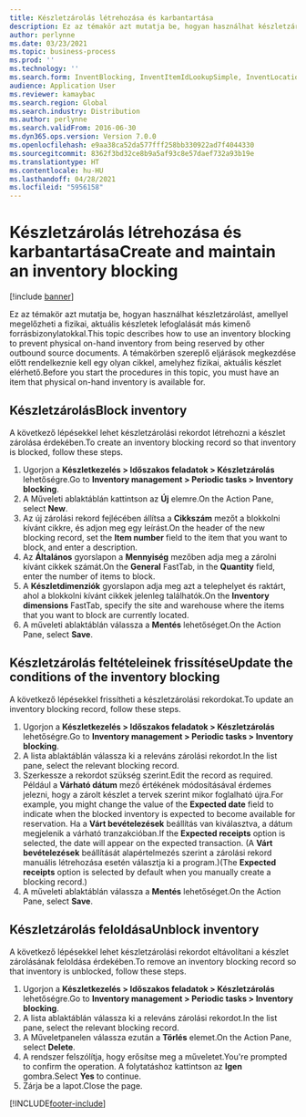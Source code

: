 ```yaml
---
title: Készletzárolás létrehozása és karbantartása
description: Ez az témakör azt mutatja be, hogyan használhat készletzárolást, amellyel megelőzheti a fizikai, aktuális készletek lefoglalását más kimenő forrásbizonylatokkal.
author: perlynne
ms.date: 03/23/2021
ms.topic: business-process
ms.prod: ''
ms.technology: ''
ms.search.form: InventBlocking, InventItemIdLookupSimple, InventLocationIdLookup
audience: Application User
ms.reviewer: kamaybac
ms.search.region: Global
ms.search.industry: Distribution
ms.author: perlynne
ms.search.validFrom: 2016-06-30
ms.dyn365.ops.version: Version 7.0.0
ms.openlocfilehash: e9aa38ca52da577fff258bb330922ad7f4044330
ms.sourcegitcommit: 8362f3bd32ce8b9a5af93c8e57daef732a93b19e
ms.translationtype: HT
ms.contentlocale: hu-HU
ms.lasthandoff: 04/28/2021
ms.locfileid: "5956158"
---
```

# <a name="create-and-maintain-an-inventory-blocking"></a><span data-ttu-id="1bf19-103">Készletzárolás létrehozása és karbantartása</span><span class="sxs-lookup"><span data-stu-id="1bf19-103">Create and maintain an inventory blocking</span></span>

[!include [banner](../../includes/banner.md)]

<span data-ttu-id="1bf19-104">Ez az témakör azt mutatja be, hogyan használhat készletzárolást, amellyel megelőzheti a fizikai, aktuális készletek lefoglalását más kimenő forrásbizonylatokkal.</span><span class="sxs-lookup"><span data-stu-id="1bf19-104">This topic describes how to use an inventory blocking to prevent physical on-hand inventory from being reserved by other outbound source documents.</span></span> <span data-ttu-id="1bf19-105">A témakörben szereplő eljárások megkezdése előtt rendelkeznie kell egy olyan cikkel, amelyhez fizikai, aktuális készlet elérhető.</span><span class="sxs-lookup"><span data-stu-id="1bf19-105">Before you start the procedures in this topic, you must have an item that physical on-hand inventory is available for.</span></span>

## <a name="block-inventory"></a><span data-ttu-id="1bf19-106">Készletzárolás</span><span class="sxs-lookup"><span data-stu-id="1bf19-106">Block inventory</span></span>

<span data-ttu-id="1bf19-107">A következő lépésekkel lehet készletzárolási rekordot létrehozni a készlet zárolása érdekében.</span><span class="sxs-lookup"><span data-stu-id="1bf19-107">To create an inventory blocking record so that inventory is blocked, follow these steps.</span></span>

1. <span data-ttu-id="1bf19-108">Ugorjon a **Készletkezelés \> Időszakos feladatok \> Készletzárolás** lehetőségre.</span><span class="sxs-lookup"><span data-stu-id="1bf19-108">Go to **Inventory management \> Periodic tasks \> Inventory blocking**.</span></span>
1. <span data-ttu-id="1bf19-109">A Műveleti ablaktáblán kattintson az **Új** elemre.</span><span class="sxs-lookup"><span data-stu-id="1bf19-109">On the Action Pane, select **New**.</span></span>
1. <span data-ttu-id="1bf19-110">Az új zárolási rekord fejlécében állítsa a **Cikkszám** mezőt a blokkolni kívánt cikkre, és adjon meg egy leírást.</span><span class="sxs-lookup"><span data-stu-id="1bf19-110">On the header of the new blocking record, set the **Item number** field to the item that you want to block, and enter a description.</span></span>
1. <span data-ttu-id="1bf19-111">Az **Általános** gyorslapon a **Mennyiség** mezőben adja meg a zárolni kívánt cikkek számát.</span><span class="sxs-lookup"><span data-stu-id="1bf19-111">On the **General** FastTab, in the **Quantity** field, enter the number of items to block.</span></span>
1. <span data-ttu-id="1bf19-112">A **Készletdimenziók** gyorslapon adja meg azt a telephelyet és raktárt, ahol a blokkolni kívánt cikkek jelenleg találhatók.</span><span class="sxs-lookup"><span data-stu-id="1bf19-112">On the **Inventory dimensions** FastTab, specify the site and warehouse where the items that you want to block are currently located.</span></span>
1. <span data-ttu-id="1bf19-113">A műveleti ablaktáblán válassza a **Mentés** lehetőséget.</span><span class="sxs-lookup"><span data-stu-id="1bf19-113">On the Action Pane, select **Save**.</span></span>

## <a name="update-the-conditions-of-the-inventory-blocking"></a><span data-ttu-id="1bf19-114">Készletzárolás feltételeinek frissítése</span><span class="sxs-lookup"><span data-stu-id="1bf19-114">Update the conditions of the inventory blocking</span></span>

<span data-ttu-id="1bf19-115">A következő lépésekkel frissítheti a készletzárolási rekordokat.</span><span class="sxs-lookup"><span data-stu-id="1bf19-115">To update an inventory blocking record, follow these steps.</span></span>

1. <span data-ttu-id="1bf19-116">Ugorjon a **Készletkezelés \> Időszakos feladatok \> Készletzárolás** lehetőségre.</span><span class="sxs-lookup"><span data-stu-id="1bf19-116">Go to **Inventory management \> Periodic tasks \> Inventory blocking**.</span></span>
1. <span data-ttu-id="1bf19-117">A lista ablaktáblán válassza ki a releváns zárolási rekordot.</span><span class="sxs-lookup"><span data-stu-id="1bf19-117">In the list pane, select the relevant blocking record.</span></span>
1. <span data-ttu-id="1bf19-118">Szerkessze a rekordot szükség szerint.</span><span class="sxs-lookup"><span data-stu-id="1bf19-118">Edit the record as required.</span></span> <span data-ttu-id="1bf19-119">Például a **Várható dátum** mező értékének módosításával érdemes jelezni, hogy a zárolt készlet a tervek szerint mikor foglalható újra.</span><span class="sxs-lookup"><span data-stu-id="1bf19-119">For example, you might change the value of the **Expected date** field to indicate when the blocked inventory is expected to become available for reservation.</span></span> <span data-ttu-id="1bf19-120">Ha a **Várt bevételezések** beállítás van kiválasztva, a dátum megjelenik a várható tranzakcióban.</span><span class="sxs-lookup"><span data-stu-id="1bf19-120">If the **Expected receipts** option is selected, the date will appear on the expected transaction.</span></span> <span data-ttu-id="1bf19-121">(A **Várt bevételezések** beállítását alapértelmezés szerint a zárolási rekord manuális létrehozása esetén választja ki a program.)</span><span class="sxs-lookup"><span data-stu-id="1bf19-121">(The **Expected receipts** option is selected by default when you manually create a blocking record.)</span></span>
1. <span data-ttu-id="1bf19-122">A műveleti ablaktáblán válassza a **Mentés** lehetőséget.</span><span class="sxs-lookup"><span data-stu-id="1bf19-122">On the Action Pane, select **Save**.</span></span>

## <a name="unblock-inventory"></a><span data-ttu-id="1bf19-123">Készletzárolás feloldása</span><span class="sxs-lookup"><span data-stu-id="1bf19-123">Unblock inventory</span></span>

<span data-ttu-id="1bf19-124">A következő lépésekkel lehet készletzárolási rekordot eltávolítani a készlet zárolásának feloldása érdekében.</span><span class="sxs-lookup"><span data-stu-id="1bf19-124">To remove an inventory blocking record so that inventory is unblocked, follow these steps.</span></span>

1. <span data-ttu-id="1bf19-125">Ugorjon a **Készletkezelés \> Időszakos feladatok \> Készletzárolás** lehetőségre.</span><span class="sxs-lookup"><span data-stu-id="1bf19-125">Go to **Inventory management \> Periodic tasks \> Inventory blocking**.</span></span>
1. <span data-ttu-id="1bf19-126">A lista ablaktáblán válassza ki a releváns zárolási rekordot.</span><span class="sxs-lookup"><span data-stu-id="1bf19-126">In the list pane, select the relevant blocking record.</span></span>
1. <span data-ttu-id="1bf19-127">A Műveletpanelen válassza ezután a **Törlés** elemet.</span><span class="sxs-lookup"><span data-stu-id="1bf19-127">On the Action Pane, select **Delete**.</span></span>
1. <span data-ttu-id="1bf19-128">A rendszer felszólítja, hogy erősítse meg a műveletet.</span><span class="sxs-lookup"><span data-stu-id="1bf19-128">You're prompted to confirm the operation.</span></span> <span data-ttu-id="1bf19-129">A folytatáshoz kattintson az **Igen** gombra.</span><span class="sxs-lookup"><span data-stu-id="1bf19-129">Select **Yes** to continue.</span></span>
1. <span data-ttu-id="1bf19-130">Zárja be a lapot.</span><span class="sxs-lookup"><span data-stu-id="1bf19-130">Close the page.</span></span>

[!INCLUDE[footer-include](../../../includes/footer-banner.md)]
